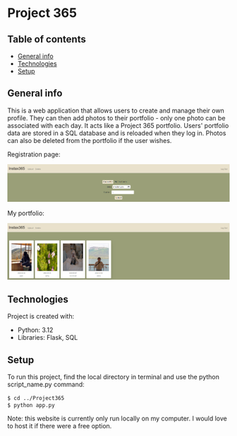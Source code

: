 # Project 365

## Table of contents
* [General info](#general-info)
* [Technologies](#technologies)
* [Setup](#setup)

## General info
This is a web application that allows users to create and manage their own profile. They can then add photos to their portfolio - only one photo can be associated with each day. It acts like a Project 365 portfolio. Users' portfolio data are stored in a SQL database and is reloaded when they log in. Photos can also be deleted from the portfolio if the user wishes.

Registration page:

![register](instax365.PNG)

My portfolio:

![portfolio](instax365-pics.PNG)
	
## Technologies
Project is created with:
* Python: 3.12
* Libraries: Flask, SQL
	
## Setup
To run this project, find the local directory in terminal and use the python script_name.py command:
```
$ cd ../Project365
$ python app.py
```
Note: this website is currently only run locally on my computer. I would love to host it if there were a free option.